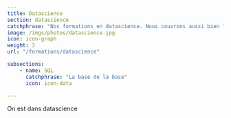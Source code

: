 ```yaml
---
title: Datascience
section: datascience
catchphrase: "Nos formations en datascience. Nous couvrons aussi bien la théorie que la pratique."
image: /imgs/photos/datascience.jpg
icon: icon-graph
weight: 3
url: "/formations/datascience"

subsections: 
    - name: SQL
      catchphrase: "La base de la base"
      icon: icon-data

---
```


On est dans datascience